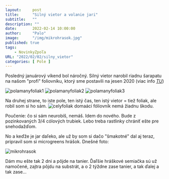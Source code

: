 ```yaml
---
layout:     post
title:      "Silný vietor a volanie jari"
subtitle:   ""
description: ""
date:       2022-02-14 10:00:00
author:     "Palo"
image:      "/img/mikrohrasok.jpg"
published: true
tags:
    - NovinkyZpoľa
URL: "2022/02/02/silny_vietor"
categories: [ Pole ]
---
```

Posledný januárový víkend bol náročný. Silný vietor narobil riadnu šarapatu na našom "profi" foliovníku, ktorý sme postavili na jesen 2020 (viac info _[TU](/2020/12/10/Foliovnik_(2_cast)/)_)

![polamanyfoliak1](/img/polamanyfoliak1.jpg)
![polamanyfoliak2](/img/polamanyfoliak2.jpg)
![polamanyfoliak3](/img/polamanyfoliak3.jpg)

Na druhej strane, to iste pole, ten istý čas, ten istý vietor = tiež foliak, ale robil som si ho sám.
![celyfoliak](/img/celyfoliak.jpg)
domaáci fóliovník nemá žiadnu škodu.

Poučenie: čo si sám neurobíš, nemáš. Idem do nového.  Bude z pozinkovaných 3/4 cólových trubiek. Lebo treba rastlinky chrániť ešte pre snehodažďom.

No a keďže je jar daľeko, ale už by som si dačo "šmakotné" dal aj teraz, pripravil som si microgreens hrášok. Dnešné foto:

![mikrohrasok](/img/mikrohrasok.jpg)

Dám mu ešte tak 2 dni a pôjde na tanier. Ďaľšie hráškové semiačka sú už namočené, zajtra pôjdu na substrát, a o 2 týždne zase tanier, a tak ďalej a tak zase...
